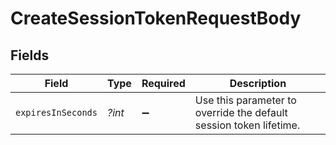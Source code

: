 # CreateSessionTokenRequestBody


## Fields

| Field                                                              | Type                                                               | Required                                                           | Description                                                        |
| ------------------------------------------------------------------ | ------------------------------------------------------------------ | ------------------------------------------------------------------ | ------------------------------------------------------------------ |
| `expiresInSeconds`                                                 | *?int*                                                             | :heavy_minus_sign:                                                 | Use this parameter to override the default session token lifetime. |